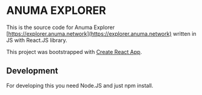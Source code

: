 # ANUMA EXPLORER

This is the source code for Anuma Explorer [https://explorer.anuma.network](https://explorer.anuma.network) written in JS with React.JS library.

This project was bootstrapped with [Create React App](https://github.com/facebook/create-react-app).

## Development

For developing this you need Node.JS and just npm install.
